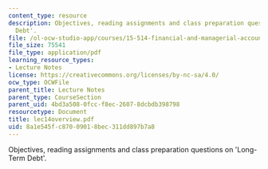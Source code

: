 ```yaml
---
content_type: resource
description: Objectives, reading assignments and class preparation questions on 'Long-Term
  Debt'.
file: /ol-ocw-studio-app/courses/15-514-financial-and-managerial-accounting-summer-2003/8a1e545fc87009018bec311dd897b7a8_lec14overview.pdf
file_size: 75541
file_type: application/pdf
learning_resource_types:
- Lecture Notes
license: https://creativecommons.org/licenses/by-nc-sa/4.0/
ocw_type: OCWFile
parent_title: Lecture Notes
parent_type: CourseSection
parent_uid: 4bd3a508-0fcc-f8ec-2607-8dcbdb398798
resourcetype: Document
title: lec14overview.pdf
uid: 8a1e545f-c870-0901-8bec-311dd897b7a8
---
```

Objectives, reading assignments and class preparation questions on 'Long-Term Debt'.